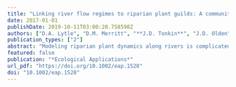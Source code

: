 ```yaml
---
title: "Linking river flow regimes to riparian plant guilds: A community-wide modeling approach"
date: 2017-01-01
publishDate: 2019-10-11T03:00:20.758598Z
authors: ["D.A. Lytle", "D.M. Merritt", "**J.D. Tonkin**", "J.D. Olden", "L.V. Reynolds"]
publication_types: ["2"]
abstract: "Modeling riparian plant dynamics along rivers is complicated by the fact that plants have different edaphic and hydrologic requirements at different life stages. With intensifying human demands for water and continued human alteration of rivers, there is a growing need for predicting responses of vegetation to flow alteration, including responses related to climate change and river flow management. We developed a coupled structured population model that combines stage-specific responses of plant guilds with specific attributes of river hydrologic regime. The model uses information on the vital rates of guilds as they relate to different hydrologic conditions (flood, drought, and baseflow), but deliberately omits biotic interactions from the structure (interaction neutral). Our intent was to (1) consolidate key vital rates concerning plant population dynamics and to incorporate these data into a quantitative framework, (2) determine whether complex plant stand dynamics, including biotic interactions, can be predicted from basic vital rates and river hydrology, and (3) project how altered flow regimes might affect riparian communities. We illustrated the approach using five flow-response guilds that encompass much of the river floodplain community: hydroriparian tree, xeroriparian shrub, hydroriparian shrub, mesoriparian meadow, and desert shrub. We also developed novel network-based tools for predicting community-wide effects of climate-driven shifts and deliberately altered flow regimes. The model recovered known patterns of hydroriparian tree vs. xeroriparian shrub dominance, including the relative proportion of these two guilds as a function of river flow modification. By simulating flow alteration scenarios ranging from increased drought to shifts in flood timing, the model predicted that mature hydroriparian forest should be most abundant near the observed natural flow regime. Multiguild sensitivity analysis identified substantial network connectivity (many connected nodes) and biotic linkage (strong pairwise connections between nodes) under natural flow regime conditions. Both connectivity and linkage were substantially reduced under drought and other flow-alteration scenarios, suggesting that community structure is destabilized under such conditions. This structured population modeling approach provides a useful tool for understanding the community-wide effects of altered flow regimes due to climate change and management actions that influence river flow regime."
featured: false
publication: "*Ecological Applications*"
url_pdf: "https://doi.org/10.1002/eap.1528"
doi: "10.1002/eap.1528"
---
```



